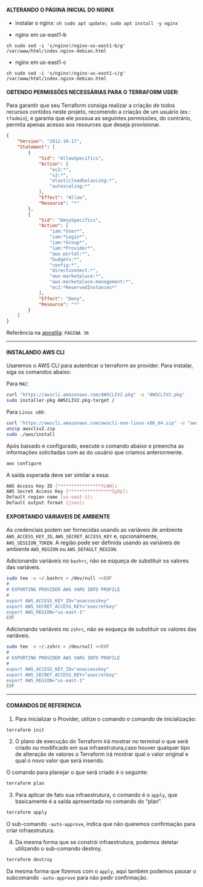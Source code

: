 #### ALTERANDO O PÁGINA INICIAL DO NGINX


- instalar o nginx:
``sh
sudo apt update; sudo apt install -y nginx
``

- nginx em us-east1-b

``sh
sudo sed -i 's/nginx!/nginx-us-east1-b/g' /var/www/html/index.nginx-debian.html
``

- nginx em us-east1-c 

``sh
sudo sed -i 's/nginx!/nginx-us-east1-c/g' /var/www/html/index.nginx-debian.html
``


#### OBTENDO PERMISSÕES NECESSÁRIAS PARA O TERRAFORM USER:

Para garantir que seu Terraform consiga realizar a criação de todos recursos contidos neste projeto, recomendo a criação de um usuário (ex.: `tfadmin`), e garanta que ele possua as seguintes permissões, do contrário, permita apenas acesso aos resources que deseja provisionar.

```json
{
    "Version": "2012-10-17",
    "Statement": [
        {
            "Sid": "AllowSpecifics",
            "Action": [
                "ec2:*", 
                "s3:*", 
                "elasticloadbalancing:*", 
                "autoscaling:*"
            ],
            "Effect": "Allow",
            "Resource": "*"
        },
        {
            "Sid": "DenySpecifics",
            "Action": [
                "iam:*User*",
                "iam:*Login*",
                "iam:*Group*",
                "iam:*Provider*",
                "aws-portal:*",
                "budgets:*",
                "config:*",
                "directconnect:*",
                "aws-marketplace:*",
                "aws-marketplace-management:*",
                "ec2:*ReservedInstances*"
            ],
            "Effect": "Deny",
            "Resource": "*"
        }
    ]
}
```

Referência na [apostila](https://aia.4linux.com.br/pluginfile.php/131119/mod_filewithwatermark/content/1/Git-TerraformInfraestruturaComoCodigoAWS_material_full_v14.pdf, "apostila"): `PÁGINA 36`

---
#### INSTALANDO AWS CLI

Usaremos o AWS CLI para autenticar o terraform ao provider. Para instalar, siga os comandos abaixo: 

Para `MAC`:

```sh
curl "https://awscli.amazonaws.com/AWSCLIV2.pkg" -o "AWSCLIV2.pkg"
sudo installer-pkg AWSCLIV2.pkg-target /
```

Para `Linux x86`:

```sh
curl "https://awscli.amazonaws.com/awscli-exe-linux-x86_64.zip" -o "awscliv2.zip"
unzip awscliv2.zip 
sudo ./aws/install
```

Após baixado e configurado, execute o comando abaixo e preencha as informações solicitadas com as do usuário que criamos anteriormente.

```sh
aws configure 
```

A saída esperada deve ser similar a essa:

```sh
AWS Access Key ID [****************YLWN]: 
AWS Secret Access Key [****************3yDp]: 
Default region name [us-east-1]: 
Default output format [json]:
```


#### EXPORTANDO VARIAVEIS DE AMBIENTE

As credenciais podem ser fornecidas usando as variáveis ​​de ambiente `AWS_ACCESS_KEY_ID`, `AWS_SECRET_ACCESS_KEY` e, opcionalmente, `AWS_SESSION_TOKEN`. 
A região pode ser definida usando as variáveis ​​de ambiente `AWS_REGION` ou `AWS_DEFAULT_REGION`.

Adicionando variáveis no `bashrc`, não se esqueça de substituir os valores das variáveis.

```sh
sudo tee -a ~/.bashrc > /dev/null <<EOF
#
# EXPORTING PROVIDER AWS VARS INTO PROFILE
#
export AWS_ACCESS_KEY_ID="anaccesskey"
export AWS_SECRET_ACCESS_KEY="asecretkey"
export AWS_REGION="us-east-1"
EOF
```

Adicionando variáveis no `zshrc`, não se esqueça de substituir os valores das variáveis.

```sh
sudo tee -a ~/.zshrc > /dev/null <<EOF
#
# EXPORTING PROVIDER AWS VARS INTO PROFILE
#
export AWS_ACCESS_KEY_ID="anaccesskey"
export AWS_SECRET_ACCESS_KEY="asecretkey"
export AWS_REGION="us-east-1"
EOF
```
---

#### COMANDOS DE REFERENCIA

1. Para inicializar o Provider, utilize o comando o comando de inicialização:

```sh
terraform init
```

2. O plano de execução do Terraform irá mostrar no terminal o que será criado ou modificado em sua infraestrutura,caso houver qualquer tipo de alteração de valores o Terraform irá mostrar qual o valor original e qual o novo valor que será inserido.

O comando para planejar o que será criado é o seguinte:

```sh
terraform plan
```

3. Para aplicar de fato sua infraestrutura, o comando é o `apply`, que basicamente é a saída apresentada no comando do “plan”.

```sh
terraform apply 
```

O sub-comando `-auto-approve`, indica que não queremos confirmação para criar infraestrutura.

4. Da mesma forma que se constrói infraestrutura, podemos deletar utilizando o sub-comando destroy.

```sh
terraform destroy
```

Da mesma forma que fizemos com o `apply`, aqui também podemos passar o subcomando `-auto-approve` para não pedir confirmação.